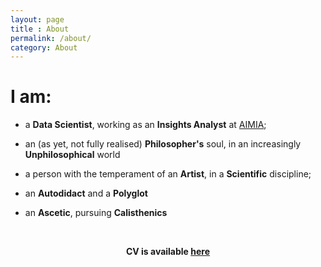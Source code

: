 ```yaml
---
layout: page
title : About
permalink: /about/
category: About
---
```


# I am: 

- a **Data Scientist**, working as an **Insights Analyst** at [AIMIA](www.aimia.com);  

- an (as yet, not fully realised) **Philosopher's** soul, in an increasingly **Unphilosophical** world 

- a person with the temperament of an **Artist**, in a **Scientific** discipline;  

- an **Autodidact** and a **Polyglot**
 
- an **Ascetic**, pursuing **Calisthenics**  


<br>
<center>
       <!--<p><strong><span class="manual">Ali Arsalan Kazmi</span></strong></p> -->
                <p><strong>CV is available <a href="{{ site.baseurl }}/assets/pdf/AAK_CV.pdf" target="_blank">here</a></strong></p>
                </p>
</center>
<br>



